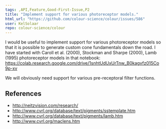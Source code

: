 ```yaml
---
tags: ,API,Feature,Good-First-Issue,P2
title: "Implement support for various photoreceptor models."
html_url: "https://github.com/colour-science/colour/issues/586"
user: KelSolaar
repo: colour-science/colour
---
```


I would be useful to implement support for various photoreceptor models so that it is possible to generate custom cone fundamentals down the road. I have started with Caroll et al. (2000), Stockman and Sharpe (2000), Lamb (1995) photoreceptor models in that notebook: https://colab.research.google.com/drive/1snhtUdUxUrTnw_B0kagvfz015Co9p-xv

We will obviously need support for various pre-receptoral filter functions.

References
---

- http://neitzvision.com/research/
- http://www.cvrl.org/database/text/pigments/sstemplate.htm
- http://www.cvrl.org/database/text/pigments/lamb.htm
- http://www.cvrl.org/maclens.htm